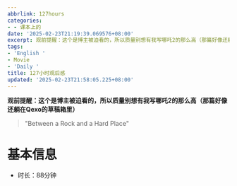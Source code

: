 ```yaml
---
abbrlink: 127hours
categories:
- - 课本上的
date: '2025-02-23T21:19:39.069576+08:00'
excerpt: 观前提醒：这个是博主被迫看的，所以质量别想有我写哪吒2的那么高（那篇好像还躺在Qexo的草稿箱里）  &quot;Between a Rock and a Hard Place&quot;  基本信息  时长：88分钟  
tags:
- 'English '
- Movie
- 'Daily '
title: 127小时观后感
updated: '2025-02-23T21:58:05.225+08:00'
---
```

**观前提醒：这个是博主被迫看的，所以质量别想有我写哪吒2的那么高（那篇好像还躺在Qexo的草稿箱里）**

> "Between a Rock and a Hard Place"

# 基本信息

- 时长：88分钟

